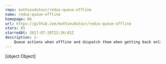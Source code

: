 ```yaml
---
repo: mathieudutour/redux-queue-offline
name: redux-queue-offline
homepage: NA
url: https://github.com/mathieudutour/redux-queue-offline
stars: 65
starredAt: 2017-07-20T22:26:01Z
description: |-
    Queue actions when offline and dispatch them when getting back online
---
```


[object Object]
